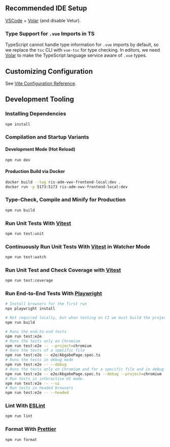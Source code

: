 ## Recommended IDE Setup

[VSCode](https://code.visualstudio.com/) + [Volar](https://marketplace.visualstudio.com/items?itemName=Vue.volar) (and disable Vetur).

### Type Support for `.vue` Imports in TS

TypeScript cannot handle type information for `.vue` imports by default, so we replace the `tsc` CLI with `vue-tsc` for type checking. In editors, we need [Volar](https://marketplace.visualstudio.com/items?itemName=Vue.volar) to make the TypeScript language service aware of `.vue` types.

## Customizing Configuration

See [Vite Configuration Reference](https://vite.dev/config/).

## Development Tooling

### Installing Dependencies

```sh
npm install
```

### Compilation and Startup Variants

#### Development Mode (Hot Reload)

```sh
npm run dev
```

#### Production Build via Docker

```bash
docker build --tag ris-adm-vwv-frontend-local:dev .
docker run -p 5173:5173 ris-adm-vwv-frontend-local:dev
```

### Type-Check, Compile and Minify for Production

```sh
npm run build
```

### Run Unit Tests With [Vitest](https://vitest.dev/)

```sh
npm run test:unit
```

### Continuously Run Unit Tests With [Vitest](https://vitest.dev/) in Watcher Mode

```sh
npm run test:watch
```

### Run Unit Test and Check Coverage with [Vitest](https://vitest.dev/)

```sh
npm run test:coverage
```

### Run End-to-End Tests With [Playwright](https://playwright.dev)

```sh
# Install browsers for the first run
npx playwright install

# Not required locally, but when testing on CI we must build the project first
npm run build

# Runs the end-to-end tests
npm run test:e2e
# Runs the tests only on Chromium
npm run test:e2e -- --project=chromium
# Runs the tests of a specific file
npm run test:e2e -- e2e/AbgabePage.spec.ts
# Runs the tests in debug mode
npm run test:e2e -- --debug
# Runs the tests only on Chromium and for a specific file and in debug mode
npm run test:e2e -- e2e/AbgabePage.spec.ts --debug --project=chromium
# Run tests in interactive UI mode.
npm run test:e2e -- --ui
# Run tests in headed browsers
npm run test:e2e -- --headed
```

### Lint With [ESLint](https://eslint.org/)

```sh
npm run lint
```

### Format With [Prettier](https://prettier.io)

```sh
npm run format
```
